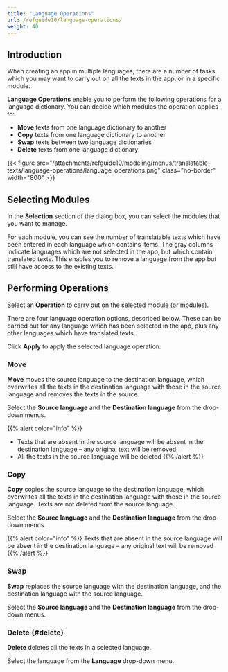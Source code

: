 ```yaml
---
title: "Language Operations"
url: /refguide10/language-operations/
weight: 40
---
```


## Introduction

When creating an app in multiple languages, there are a number of tasks which you may want to carry out on all the texts in the app, or in a specific module.

**Language Operations** enable you to perform the following operations for a language dictionary. You can decide which modules the operation applies to:

* **Move** texts from one language dictionary to another
* **Copy** texts from one language dictionary to another
* **Swap** texts between two language dictionaries
* **Delete** texts from one language dictionary

{{< figure src="/attachments/refguide10/modeling/menus/translatable-texts/language-operations/language_operations.png" class="no-border" width="800" >}}

## Selecting Modules

In the **Selection** section of the dialog box, you can select the modules that you want to manage.

For each module, you can see the number of translatable texts which have been entered in each language which contains items. The gray columns indicate languages which are not selected in the app, but which contain translated texts. This enables you to remove a language from the app but still have access to the existing texts.

## Performing Operations

Select an **Operation** to carry out on the selected module (or modules).

There are four language operation options, described below. These can be carried out for any language which has been selected in the app, plus any other languages which have translated texts.

Click **Apply** to apply the selected language operation.

### Move

**Move** moves the source language to the destination language, which overwrites all the texts in the destination language with those in the source language and removes the texts in the source.

Select the **Source language** and the **Destination language** from the drop-down menus.

{{% alert color="info" %}}

* Texts that are absent in the source language will be absent in the destination language – any original text will be removed
* All the texts in the source language will be deleted
{{% /alert %}}

### Copy

**Copy** copies the source language to the destination language, which overwrites all the texts in the destination language with those in the source language. Texts are not deleted from the source language.

Select the **Source language** and the **Destination language** from the drop-down menus.

{{% alert color="info" %}}
Texts that are absent in the source language will be absent in the destination language – any original text will be removed
{{% /alert %}}

### Swap

**Swap** replaces the source language with the destination language, and the destination language with the source language.

Select the **Source language** and the **Destination language** from the drop-down menus.

### Delete {#delete}

**Delete** deletes all the texts in a selected language. 

Select the language from the **Language** drop-down menu.
